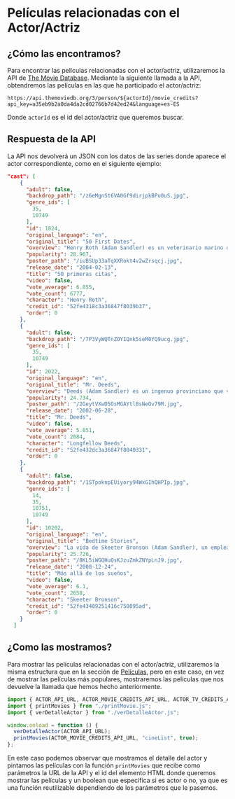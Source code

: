 # Películas relacionadas con el Actor/Actriz

## ¿Cómo las encontramos?

Para encontrar las películas relacionadas con el actor/actriz, utilizaremos la API de [The Movie Database](https://www.themoviedb.org/). Mediante la siguiente llamada a la API, obtendremos las películas en las que ha participado el actor/actriz:

```url title="Llamada a la API"
https://api.themoviedb.org/3/person/${actorId}/movie_credits?api_key=a35eb9b2a0da4da2cd02766b7d42ed24&language=es-ES
```

Donde `actorId` es el id del actor/actriz que queremos buscar.

## Respuesta de la API

La API nos devolverá un JSON con los datos de las series donde aparece el actor correspondiente, como en el siguiente ejemplo:

```JSON title="Respuesta de la API"
"cast": [
    {
      "adult": false,
      "backdrop_path": "/z6eMgnSt6VA0Gf9dirjpkBPu0uS.jpg",
      "genre_ids": [
        35,
        10749
      ],
      "id": 1824,
      "original_language": "en",
      "original_title": "50 First Dates",
      "overview": "Henry Roth (Adam Sandler) es un veterinario marino que vive en Hawái y sale con muchas mujeres. Un día conoce a Lucy Whitmore (Drew Barrymore), una artista que tiene amnesia y no recuerda nada al día siguiente. Henry se enamora de ella y trata de hacer que se enamore de él cada día, inventando nuevas formas de llamar su atención. Pero tendrá que enfrentarse a varios obstáculos, como el ex novio de Lucy, el padre de ella y el olvido de la chica.",
      "popularity": 28.967,
      "poster_path": "/iuBSUp33aTqXXRokt4v2wZrsqcj.jpg",
      "release_date": "2004-02-13",
      "title": "50 primeras citas",
      "video": false,
      "vote_average": 6.855,
      "vote_count": 6777,
      "character": "Henry Roth",
      "credit_id": "52fe4318c3a36847f8039b37",
      "order": 0
    },
    {
      "adult": false,
      "backdrop_path": "/7P3VyWQTnZOYIQnk5seM0YQ9ucg.jpg",
      "genre_ids": [
        35,
        10749
      ],
      "id": 2022,
      "original_language": "en",
      "original_title": "Mr. Deeds",
      "overview": "Deeds (Adam Sandler) es un ingenuo provinciano que vive en un pueblo de New Hampshire. Como propietario de \"Deeds’ Pizza\", la única pizzeria del pueblo, se ha hecho muy popular por su particular manera de entretener a los clientes recitándoles sus insólitos poemas. La vida transcurre plácidamente hasta que recibe la noticia de que un pariente lejano le ha dejado una herencia de cuarenta billones de dólares, una cadena de medios de comunicación, un equipo de fútbol, un equipo de baloncesto y un helicóptero privado.",
      "popularity": 24.734,
      "poster_path": "/2GeytVXwD5OsMGAYtl8sNeOv79M.jpg",
      "release_date": "2002-06-28",
      "title": "Mr. Deeds",
      "video": false,
      "vote_average": 5.851,
      "vote_count": 2084,
      "character": "Longfellow Deeds",
      "credit_id": "52fe432dc3a36847f8040331",
      "order": 0
    },
    {
      "adult": false,
      "backdrop_path": "/1STpoknpEUiyory94WxGIhQHPIp.jpg",
      "genre_ids": [
        14,
        35,
        10751,
        10749
      ],
      "id": 10202,
      "original_language": "en",
      "original_title": "Bedtime Stories",
      "overview": "La vida de Skeeter Bronson (Adam Sandler), un empleado de hotel, se complica cuando, de repente y misteriosamente, los cuentos que lee a sus sobrinos para que se duerman, se convierten en realidad.",
      "popularity": 25.726,
      "poster_path": "/8KL5iWGQHuQsKJzuZmkZNYpLnJ9.jpg",
      "release_date": "2008-12-24",
      "title": "Más allá de los sueños",
      "video": false,
      "vote_average": 6.1,
      "vote_count": 2658,
      "character": "Skeeter Bronson",
      "credit_id": "52fe43409251416c750095ad",
      "order": 0
    }
  ]
```

## ¿Como las mostramos?

Para mostrar las películas relacionadas con el actor/actriz, utilizaremos la misma estructura que en la sección de [Películas](pelis.md), pero en este caso, en vez de mostrar las películas más populares, mostraremos las películas que nos devuelve la llamada que hemos hecho anteriormente.

```js title="mainDetalleActor.js"
import { ACTOR_API_URL, ACTOR_MOVIE_CREDITS_API_URL, ACTOR_TV_CREDITS_API_URL } from "./config.js";
import { printMovies } from "./printMovie.js";
import { verDetalleActor } from "./verDetalleActor.js";

window.onload = function () {
  verDetalleActor(ACTOR_API_URL);
  printMovies(ACTOR_MOVIE_CREDITS_API_URL, "cineList", true);
};
```

En este caso podemos observar que mostramos el detalle del actor y pintamos las películas con la función `printMovies` que recibe como parámetros la URL de la API y el id del elemento HTML donde queremos mostrar las películas y un boolean que especifica si es actor o no, ya que es una función reutilizable dependiendo de los parámetros que le pasemos.


